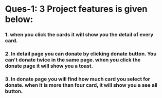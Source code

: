 # Ques-1: 3 Project features is given below:
### 1. when you click the cards it will show you the detail of every card.
### 2. In detail page you can donate by clicking donate button. You can't donate twice in the same page. when you click the donate page it will show you a toast.
### 3. In donate page you will find how much card you select for donate. when it is more than four card, it will show you a see all button.
